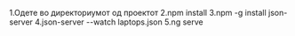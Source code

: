 1.Одете во директориумот од проектот
2.npm install
3.npm -g install json-server
4.json-server --watch laptops.json
5.ng serve